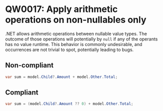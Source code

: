 ﻿# QW0017: Apply arithmetic operations on non-nullables only 

.NET allows arithmetic operations between nullable value types. The outcome of
those operations will potentially by `null` if any of the operants has no value
runtime. This behavior is commonly undesirable, and occurrences are not trivial
to spot, potentially leading to bugs.
## Non-compliant

``` C#
var sum = model.Child?.Amount + model.Other.Total;
```

## Compliant
``` C#
var sum = (model.Child?.Amount ?? 0) + model.Other.Total;
````
